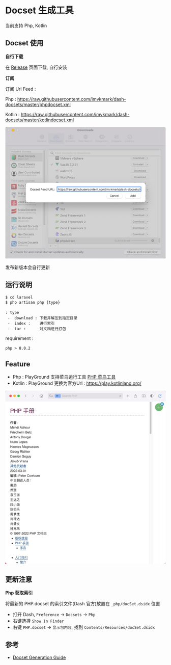 # Docset 生成工具

当前支持 Php, Kotlin

## Docset 使用

**自行下载**

在 [Release](./releases) 页面下载, 自行安装

**订阅**

订阅 Url Feed :

Php : https://raw.githubusercontent.com/imvkmark/dash-docsets/master/phpdocset.xml

Kotlin : https://raw.githubusercontent.com/imvkmark/dash-docsets/master/kotlindocset.xml

![img.png](_php/feed.png)

发布新版本会自行更新

## 运行说明

```
$ cd laravel
$ php artisan php {type}

: type
 -  download : 下载并解压到指定目录
 -  index :    进行索引
 -  tar :      对文档进行打包
```

requirement : 

```
php > 8.0.2
```
## Feature

- Php : PlayGround 支持菜鸟运行工具 [PHP 菜鸟工具](https://c.runoob.com/compile/1/)
- Kotlin : PlayGround 更换为官方Url : https://play.kotlinlang.org/

![](./_php/preview.png)

## 更新注意

**Php 获取索引**

将最新的 PHP.docset 的索引文件(Dash 官方)放置在 `_php/docSet.dsidx` 位置

- 打开 Dash, `Preference` -> `Docsets` -> `Php`
- 右键选择 `Show In Finder`
- 右键 `PHP.docset` -> `显示包内容`, 找到 `Contents/Resources/docSet.dsidx`


## 参考

- [Docset Generation Guide](https://kapeli.com/docsets)

